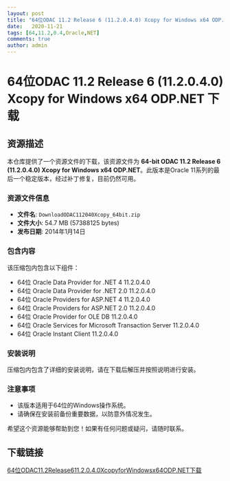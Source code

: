 ```yaml
---
layout: post
title: "64位ODAC 11.2 Release 6 (11.2.0.4.0) Xcopy for Windows x64 ODP.NET 下载"
date:   2020-11-21
tags: [64,11.2,0.4,Oracle,NET]
comments: true
author: admin
---
```

# 64位ODAC 11.2 Release 6 (11.2.0.4.0) Xcopy for Windows x64 ODP.NET 下载

## 资源描述

本仓库提供了一个资源文件的下载，该资源文件为 **64-bit ODAC 11.2 Release 6 (11.2.0.4.0) Xcopy for Windows x64 ODP.NET**。此版本是Oracle 11系列的最后一个稳定版本，经过补丁修复，目前仍然可用。

### 资源文件信息

- **文件名**: `DownloadODAC112040Xcopy_64bit.zip`
- **文件大小**: 54.7 MB (57388125 bytes)
- **发布日期**: 2014年1月14日

### 包含内容

该压缩包内包含以下组件：

- 64位 Oracle Data Provider for .NET 4 11.2.0.4.0
- 64位 Oracle Data Provider for .NET 2.0 11.2.0.4.0
- 64位 Oracle Providers for ASP.NET 4 11.2.0.4.0
- 64位 Oracle Providers for ASP.NET 2.0 11.2.0.4.0
- 64位 Oracle Provider for OLE DB 11.2.0.4.0
- 64位 Oracle Services for Microsoft Transaction Server 11.2.0.4.0
- 64位 Oracle Instant Client 11.2.0.4.0

### 安装说明

压缩包内包含了详细的安装说明，请在下载后解压并按照说明进行安装。

### 注意事项

- 该版本适用于64位的Windows操作系统。
- 请确保在安装前备份重要数据，以防意外情况发生。

希望这个资源能够帮助到您！如果有任何问题或疑问，请随时联系。

## 下载链接

[64位ODAC11.2Release611.2.0.4.0XcopyforWindowsx64ODP.NET下载](https://pan.quark.cn/s/de7390b14954)